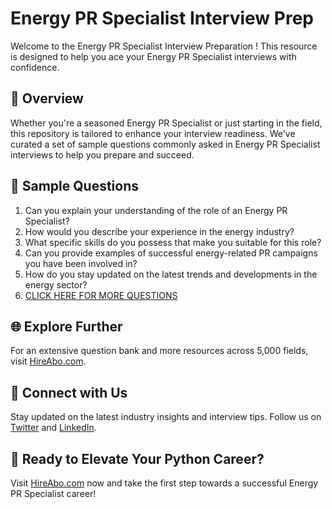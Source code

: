 # Energy PR Specialist Interview Prep

Welcome to the Energy PR Specialist Interview Preparation ! This resource is designed to help you ace your Energy PR Specialist interviews with confidence.

## 🚀 Overview

Whether you're a seasoned Energy PR Specialist or just starting in the field, this repository is tailored to enhance your interview readiness. We've curated a set of sample questions commonly asked in Energy PR Specialist interviews to help you prepare and succeed.

## 📝 Sample Questions

1. Can you explain your understanding of the role of an Energy PR Specialist?
2. How would you describe your experience in the energy industry?
3. What specific skills do you possess that make you suitable for this role?
4. Can you provide examples of successful energy-related PR campaigns you have been involved in?
5. How do you stay updated on the latest trends and developments in the energy sector?
6. [CLICK HERE FOR MORE QUESTIONS](https://hireabo.com/job/8_1_41/Energy%20PR%20Specialist)

## 🌐 Explore Further

For an extensive question bank and more resources across 5,000 fields, visit [HireAbo.com](https://www.hireabo.com).

## 📱 Connect with Us

Stay updated on the latest industry insights and interview tips. Follow us on [Twitter](https://twitter.com/hireabo) and [LinkedIn](https://www.linkedin.com/in/hire-abo-3609972a8/).

## 🚀 Ready to Elevate Your Python Career?

Visit [HireAbo.com](https://www.hireabo.com) now and take the first step towards a successful Energy PR Specialist career!